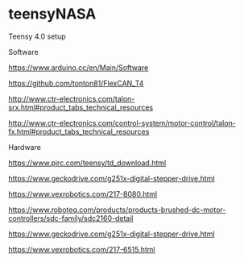# teensyNASA


Teensy 4.0 setup

Software

https://www.arduino.cc/en/Main/Software

https://github.com/tonton81/FlexCAN_T4

http://www.ctr-electronics.com/talon-srx.html#product_tabs_technical_resources

http://www.ctr-electronics.com/control-system/motor-control/talon-fx.html#product_tabs_technical_resources


Hardware

https://www.pjrc.com/teensy/td_download.html

https://www.geckodrive.com/g251x-digital-stepper-drive.html

https://www.vexrobotics.com/217-8080.html

https://www.roboteq.com/products/products-brushed-dc-motor-controllers/sdc-family/sdc2160-detail

https://www.geckodrive.com/g251x-digital-stepper-drive.html

https://www.vexrobotics.com/217-6515.html
